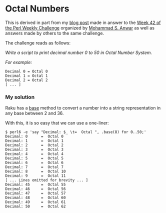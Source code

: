 # Octal Numbers

This is derived in part from my [blog post](http://blogs.perl.org/users/laurent_r/2020/01/perl-weekly-challenge-42-octal-numbers-and-balanced-parentheses.html) made in answer to the [Week 42 of the Perl Weekly Challenge](https://perlweeklychallenge.org/blog/perl-weekly-challenge-042/) organized by  <a href="http://blogs.perl.org/users/mohammad_s_anwar/">Mohammad S. Anwar</a> as well as answers made by others to the same challenge.

The challenge reads as follows:

*Write a script to print decimal number 0 to 50 in Octal Number System.*

*For example:*

    Decimal 0 = Octal 0
    Decimal 1 = Octal 1
    Decimal 2 = Octal 2
    [ ... ]

### My solution

Raku has a [base](https://docs.raku.org/routine/base) method to convert a number into a string representation in any base between 2 and 36.

With this, it is so easy that we can use a one-liner:

    $ perl6 -e 'say "Decimal: $_ \t=  Octal ", .base(8) for 0..50;'
    Decimal: 0      =  Octal 0
    Decimal: 1      =  Octal 1
    Decimal: 2      =  Octal 2
    Decimal: 3      =  Octal 3
    Decimal: 4      =  Octal 4
    Decimal: 5      =  Octal 5
    Decimal: 6      =  Octal 6
    Decimal: 7      =  Octal 7
    Decimal: 8      =  Octal 10
    Decimal: 9      =  Octal 11
    [ ... Lines omitted for brevity ... ]
    Decimal: 45     =  Octal 55
    Decimal: 46     =  Octal 56
    Decimal: 47     =  Octal 57
    Decimal: 48     =  Octal 60
    Decimal: 49     =  Octal 61
    Decimal: 50     =  Octal 62